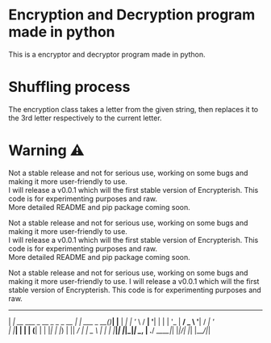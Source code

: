 # Encryption and Decryption program made in python

This is a encryptor and decryptor program made in python.

# Shuffling process

The encryption class takes a letter from the given string, then replaces it to the 3rd letter respectively to the current letter.

# Warning ⚠


Not a stable release and not for serious use, working on some bugs and making it more user-friendly to use. \
I will release a v0.0.1 which will the first stable version of Encrypterish. This code is for experimenting purposes and raw. \
More detailed README and pip package coming soon. 


Not a stable release and not for serious use, working on some bugs and making it more user-friendly to use. \
I will release a v0.0.1 which will the first stable version of Encrypterish. This code is for experimenting purposes and raw. \
More detailed README and pip package coming soon. 

Not a stable release and not for serious use, working on some bugs and making it more user-friendly to use.
I will release a v0.0.1 which will the first stable version of Encrypterish. This code is for experimenting purposes and raw.


_____                             _            _     _
| ____|_ __   ___ _ __ _   _ _ __ | |_ ___ _ __(_)___| |__
|  _| | '_ \ / __| '__| | | | '_ \| __/ _ \ '__| / __| '_ \
| |___| | | | (__| |  | |_| | |_) | ||  __/ |  | \__ \ | | |
|_____|_| |_|\___|_|   \__, | .__/ \__\___|_|  |_|___/_| |_|
                       |___/|_|
